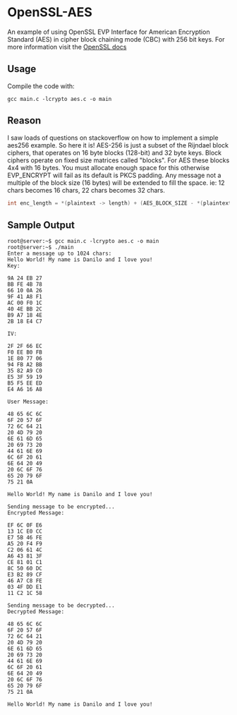 # OpenSSL-AES

An example of using OpenSSL EVP Interface for American Encryption Standard (AES) in cipher block chaining mode (CBC) with 256 bit keys.
For more information visit the [OpenSSL docs](https://www.openssl.org/docs/manmaster/)

## Usage
Compile the code with:
```
gcc main.c -lcrypto aes.c -o main
```

## Reason
I saw loads of questions on stackoverflow on how to implement a simple aes256 example. So here it is! AES-256 is just a subset of the Rijndael block ciphers, that operates on 16 byte blocks (128-bit) and 32 byte keys.  Block ciphers operate on fixed size matrices called "blocks". For AES these blocks 4x4 with 16 bytes.  You must allocate enough space for this otherwise EVP_ENCRYPT will fail as its default is PKCS padding. Any message not a multiple of the block size (16 bytes) will be extended to fill the space.  ie: 12 chars becomes 16 chars, 22 chars becomes 32 chars.  
```C
int enc_length = *(plaintext -> length) + (AES_BLOCK_SIZE - *(plaintext -> length) % AES_BLOCK_SIZE);
```

## Sample Output
```
root@server:~$ gcc main.c -lcrypto aes.c -o main
root@server:~$ ./main
Enter a message up to 1024 chars: 
Hello World! My name is Danilo and I love you!
Key:

9A 24 EB 27 
BB FE 4B 78 
66 10 0A 26 
9F 41 A8 F1 
AC 00 F0 1C 
40 4E BB 2C 
B9 A7 18 4E 
2B 18 E4 C7 

IV:

2F 2F 66 EC 
F0 EE B0 FB 
1E 80 77 06 
94 FB A2 BB 
35 82 A9 C0 
E5 3F 59 19 
B5 F5 EE ED 
E4 A6 16 A8 

User Message:

48 65 6C 6C 
6F 20 57 6F 
72 6C 64 21 
20 4D 79 20 
6E 61 6D 65 
20 69 73 20 
44 61 6E 69 
6C 6F 20 61 
6E 64 20 49 
20 6C 6F 76 
65 20 79 6F 
75 21 0A 

Hello World! My name is Danilo and I love you!

Sending message to be encrypted...
Encrypted Message:

EF 6C 0F E6 
13 1C E0 CC 
E7 5B 46 FE 
A5 20 F4 F9 
C2 06 61 4C 
A6 43 81 3F 
CE 81 01 C1 
8C 50 60 DC 
E3 B2 89 CF 
46 A7 C8 FE 
03 4F DD E1 
11 C2 1C 58 

Sending message to be decrypted...
Decrypted Message:

48 65 6C 6C 
6F 20 57 6F 
72 6C 64 21 
20 4D 79 20 
6E 61 6D 65 
20 69 73 20 
44 61 6E 69 
6C 6F 20 61 
6E 64 20 49 
20 6C 6F 76 
65 20 79 6F 
75 21 0A 

Hello World! My name is Danilo and I love you!

```